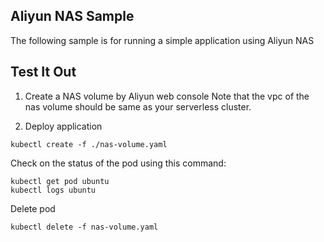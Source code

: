 ## Aliyun NAS Sample

The following sample is for running a simple application using Aliyun NAS

## Test It Out

1. Create a NAS volume by Aliyun web console
Note that the vpc of the nas volume should be same as your serverless cluster.

2. Deploy application

```
kubectl create -f ./nas-volume.yaml
```

Check on the status of the pod using this command: 

```
kubectl get pod ubuntu
kubectl logs ubuntu
```

Delete pod

```
kubectl delete -f nas-volume.yaml
```

